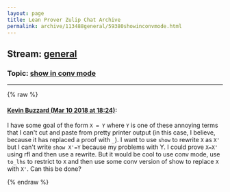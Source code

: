 ```yaml
---
layout: page
title: Lean Prover Zulip Chat Archive 
permalink: archive/113488general/59380showinconvmode.html
---
```


## Stream: [general](index.html)
### Topic: [show in conv mode](59380showinconvmode.html)

---


{% raw %}
#### [ Kevin Buzzard (Mar 10 2018 at 18:24)](https://leanprover.zulipchat.com/#narrow/stream/113488-general/topic/show%20in%20conv%20mode/near/123540735):
I have some goal of the form `X = Y` where `Y` is one of these annoying terms that I can't cut and paste from pretty printer output (in this case, I believe, because it has replaced a proof with `_`). I want to use `show` to rewrite `X` as `X'` but I can't write `show X'=Y` because my problems with Y. I could prove `X=X'` using rfl and then use a rewrite. But it would be cool to use conv mode, use `to_lhs` to restrict to `X` and then use some conv version of show to replace `X` with `X'`. Can this be done?


{% endraw %}
